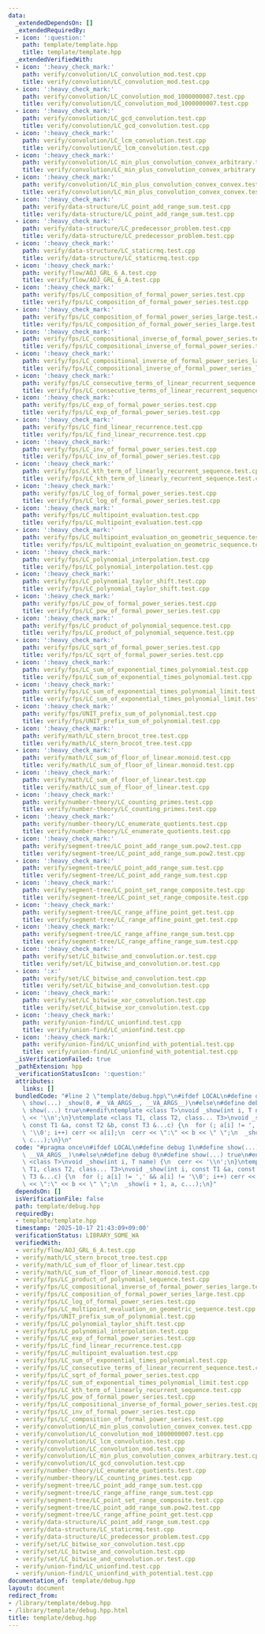 ```yaml
---
data:
  _extendedDependsOn: []
  _extendedRequiredBy:
  - icon: ':question:'
    path: template/template.hpp
    title: template/template.hpp
  _extendedVerifiedWith:
  - icon: ':heavy_check_mark:'
    path: verify/convolution/LC_convolution_mod.test.cpp
    title: verify/convolution/LC_convolution_mod.test.cpp
  - icon: ':heavy_check_mark:'
    path: verify/convolution/LC_convolution_mod_1000000007.test.cpp
    title: verify/convolution/LC_convolution_mod_1000000007.test.cpp
  - icon: ':heavy_check_mark:'
    path: verify/convolution/LC_gcd_convolution.test.cpp
    title: verify/convolution/LC_gcd_convolution.test.cpp
  - icon: ':heavy_check_mark:'
    path: verify/convolution/LC_lcm_convolution.test.cpp
    title: verify/convolution/LC_lcm_convolution.test.cpp
  - icon: ':heavy_check_mark:'
    path: verify/convolution/LC_min_plus_convolution_convex_arbitrary.test.cpp
    title: verify/convolution/LC_min_plus_convolution_convex_arbitrary.test.cpp
  - icon: ':heavy_check_mark:'
    path: verify/convolution/LC_min_plus_convolution_convex_convex.test.cpp
    title: verify/convolution/LC_min_plus_convolution_convex_convex.test.cpp
  - icon: ':heavy_check_mark:'
    path: verify/data-structure/LC_point_add_range_sum.test.cpp
    title: verify/data-structure/LC_point_add_range_sum.test.cpp
  - icon: ':heavy_check_mark:'
    path: verify/data-structure/LC_predecessor_problem.test.cpp
    title: verify/data-structure/LC_predecessor_problem.test.cpp
  - icon: ':heavy_check_mark:'
    path: verify/data-structure/LC_staticrmq.test.cpp
    title: verify/data-structure/LC_staticrmq.test.cpp
  - icon: ':heavy_check_mark:'
    path: verify/flow/AOJ_GRL_6_A.test.cpp
    title: verify/flow/AOJ_GRL_6_A.test.cpp
  - icon: ':heavy_check_mark:'
    path: verify/fps/LC_composition_of_formal_power_series.test.cpp
    title: verify/fps/LC_composition_of_formal_power_series.test.cpp
  - icon: ':heavy_check_mark:'
    path: verify/fps/LC_composition_of_formal_power_series_large.test.cpp
    title: verify/fps/LC_composition_of_formal_power_series_large.test.cpp
  - icon: ':heavy_check_mark:'
    path: verify/fps/LC_compositional_inverse_of_formal_power_series.test.cpp
    title: verify/fps/LC_compositional_inverse_of_formal_power_series.test.cpp
  - icon: ':heavy_check_mark:'
    path: verify/fps/LC_compositional_inverse_of_formal_power_series_large.test.cpp
    title: verify/fps/LC_compositional_inverse_of_formal_power_series_large.test.cpp
  - icon: ':heavy_check_mark:'
    path: verify/fps/LC_consecutive_terms_of_linear_recurrent_sequence.test.cpp
    title: verify/fps/LC_consecutive_terms_of_linear_recurrent_sequence.test.cpp
  - icon: ':heavy_check_mark:'
    path: verify/fps/LC_exp_of_formal_power_series.test.cpp
    title: verify/fps/LC_exp_of_formal_power_series.test.cpp
  - icon: ':heavy_check_mark:'
    path: verify/fps/LC_find_linear_recurrence.test.cpp
    title: verify/fps/LC_find_linear_recurrence.test.cpp
  - icon: ':heavy_check_mark:'
    path: verify/fps/LC_inv_of_formal_power_series.test.cpp
    title: verify/fps/LC_inv_of_formal_power_series.test.cpp
  - icon: ':heavy_check_mark:'
    path: verify/fps/LC_kth_term_of_linearly_recurrent_sequence.test.cpp
    title: verify/fps/LC_kth_term_of_linearly_recurrent_sequence.test.cpp
  - icon: ':heavy_check_mark:'
    path: verify/fps/LC_log_of_formal_power_series.test.cpp
    title: verify/fps/LC_log_of_formal_power_series.test.cpp
  - icon: ':heavy_check_mark:'
    path: verify/fps/LC_multipoint_evaluation.test.cpp
    title: verify/fps/LC_multipoint_evaluation.test.cpp
  - icon: ':heavy_check_mark:'
    path: verify/fps/LC_multipoint_evaluation_on_geometric_sequence.test.cpp
    title: verify/fps/LC_multipoint_evaluation_on_geometric_sequence.test.cpp
  - icon: ':heavy_check_mark:'
    path: verify/fps/LC_polynomial_interpolation.test.cpp
    title: verify/fps/LC_polynomial_interpolation.test.cpp
  - icon: ':heavy_check_mark:'
    path: verify/fps/LC_polynomial_taylor_shift.test.cpp
    title: verify/fps/LC_polynomial_taylor_shift.test.cpp
  - icon: ':heavy_check_mark:'
    path: verify/fps/LC_pow_of_formal_power_series.test.cpp
    title: verify/fps/LC_pow_of_formal_power_series.test.cpp
  - icon: ':heavy_check_mark:'
    path: verify/fps/LC_product_of_polynomial_sequence.test.cpp
    title: verify/fps/LC_product_of_polynomial_sequence.test.cpp
  - icon: ':heavy_check_mark:'
    path: verify/fps/LC_sqrt_of_formal_power_series.test.cpp
    title: verify/fps/LC_sqrt_of_formal_power_series.test.cpp
  - icon: ':heavy_check_mark:'
    path: verify/fps/LC_sum_of_exponential_times_polynomial.test.cpp
    title: verify/fps/LC_sum_of_exponential_times_polynomial.test.cpp
  - icon: ':heavy_check_mark:'
    path: verify/fps/LC_sum_of_exponential_times_polynomial_limit.test.cpp
    title: verify/fps/LC_sum_of_exponential_times_polynomial_limit.test.cpp
  - icon: ':heavy_check_mark:'
    path: verify/fps/UNIT_prefix_sum_of_polynomial.test.cpp
    title: verify/fps/UNIT_prefix_sum_of_polynomial.test.cpp
  - icon: ':heavy_check_mark:'
    path: verify/math/LC_stern_brocot_tree.test.cpp
    title: verify/math/LC_stern_brocot_tree.test.cpp
  - icon: ':heavy_check_mark:'
    path: verify/math/LC_sum_of_floor_of_linear.monoid.test.cpp
    title: verify/math/LC_sum_of_floor_of_linear.monoid.test.cpp
  - icon: ':heavy_check_mark:'
    path: verify/math/LC_sum_of_floor_of_linear.test.cpp
    title: verify/math/LC_sum_of_floor_of_linear.test.cpp
  - icon: ':heavy_check_mark:'
    path: verify/number-theory/LC_counting_primes.test.cpp
    title: verify/number-theory/LC_counting_primes.test.cpp
  - icon: ':heavy_check_mark:'
    path: verify/number-theory/LC_enumerate_quotients.test.cpp
    title: verify/number-theory/LC_enumerate_quotients.test.cpp
  - icon: ':heavy_check_mark:'
    path: verify/segment-tree/LC_point_add_range_sum.pow2.test.cpp
    title: verify/segment-tree/LC_point_add_range_sum.pow2.test.cpp
  - icon: ':heavy_check_mark:'
    path: verify/segment-tree/LC_point_add_range_sum.test.cpp
    title: verify/segment-tree/LC_point_add_range_sum.test.cpp
  - icon: ':heavy_check_mark:'
    path: verify/segment-tree/LC_point_set_range_composite.test.cpp
    title: verify/segment-tree/LC_point_set_range_composite.test.cpp
  - icon: ':heavy_check_mark:'
    path: verify/segment-tree/LC_range_affine_point_get.test.cpp
    title: verify/segment-tree/LC_range_affine_point_get.test.cpp
  - icon: ':heavy_check_mark:'
    path: verify/segment-tree/LC_range_affine_range_sum.test.cpp
    title: verify/segment-tree/LC_range_affine_range_sum.test.cpp
  - icon: ':heavy_check_mark:'
    path: verify/set/LC_bitwise_and_convolution.or.test.cpp
    title: verify/set/LC_bitwise_and_convolution.or.test.cpp
  - icon: ':x:'
    path: verify/set/LC_bitwise_and_convolution.test.cpp
    title: verify/set/LC_bitwise_and_convolution.test.cpp
  - icon: ':heavy_check_mark:'
    path: verify/set/LC_bitwise_xor_convolution.test.cpp
    title: verify/set/LC_bitwise_xor_convolution.test.cpp
  - icon: ':heavy_check_mark:'
    path: verify/union-find/LC_unionfind.test.cpp
    title: verify/union-find/LC_unionfind.test.cpp
  - icon: ':heavy_check_mark:'
    path: verify/union-find/LC_unionfind_with_potential.test.cpp
    title: verify/union-find/LC_unionfind_with_potential.test.cpp
  _isVerificationFailed: true
  _pathExtension: hpp
  _verificationStatusIcon: ':question:'
  attributes:
    links: []
  bundledCode: "#line 2 \"template/debug.hpp\"\n#ifdef LOCAL\n#define debug 1\n#define\
    \ show(...) _show(0, #__VA_ARGS__, __VA_ARGS__)\n#else\n#define debug 0\n#define\
    \ show(...) true\n#endif\ntemplate <class T>\nvoid _show(int i, T name) {\n  cerr\
    \ << '\\n';\n}\ntemplate <class T1, class T2, class... T3>\nvoid _show(int i,\
    \ const T1 &a, const T2 &b, const T3 &...c) {\n  for (; a[i] != ',' && a[i] !=\
    \ '\\0'; i++) cerr << a[i];\n  cerr << \":\" << b << \" \";\n  _show(i + 1, a,\
    \ c...);\n}\n"
  code: "#pragma once\n#ifdef LOCAL\n#define debug 1\n#define show(...) _show(0, #__VA_ARGS__,\
    \ __VA_ARGS__)\n#else\n#define debug 0\n#define show(...) true\n#endif\ntemplate\
    \ <class T>\nvoid _show(int i, T name) {\n  cerr << '\\n';\n}\ntemplate <class\
    \ T1, class T2, class... T3>\nvoid _show(int i, const T1 &a, const T2 &b, const\
    \ T3 &...c) {\n  for (; a[i] != ',' && a[i] != '\\0'; i++) cerr << a[i];\n  cerr\
    \ << \":\" << b << \" \";\n  _show(i + 1, a, c...);\n}"
  dependsOn: []
  isVerificationFile: false
  path: template/debug.hpp
  requiredBy:
  - template/template.hpp
  timestamp: '2025-10-17 21:43:09+09:00'
  verificationStatus: LIBRARY_SOME_WA
  verifiedWith:
  - verify/flow/AOJ_GRL_6_A.test.cpp
  - verify/math/LC_stern_brocot_tree.test.cpp
  - verify/math/LC_sum_of_floor_of_linear.test.cpp
  - verify/math/LC_sum_of_floor_of_linear.monoid.test.cpp
  - verify/fps/LC_product_of_polynomial_sequence.test.cpp
  - verify/fps/LC_compositional_inverse_of_formal_power_series_large.test.cpp
  - verify/fps/LC_composition_of_formal_power_series_large.test.cpp
  - verify/fps/LC_log_of_formal_power_series.test.cpp
  - verify/fps/LC_multipoint_evaluation_on_geometric_sequence.test.cpp
  - verify/fps/UNIT_prefix_sum_of_polynomial.test.cpp
  - verify/fps/LC_polynomial_taylor_shift.test.cpp
  - verify/fps/LC_polynomial_interpolation.test.cpp
  - verify/fps/LC_exp_of_formal_power_series.test.cpp
  - verify/fps/LC_find_linear_recurrence.test.cpp
  - verify/fps/LC_multipoint_evaluation.test.cpp
  - verify/fps/LC_sum_of_exponential_times_polynomial.test.cpp
  - verify/fps/LC_consecutive_terms_of_linear_recurrent_sequence.test.cpp
  - verify/fps/LC_sqrt_of_formal_power_series.test.cpp
  - verify/fps/LC_sum_of_exponential_times_polynomial_limit.test.cpp
  - verify/fps/LC_kth_term_of_linearly_recurrent_sequence.test.cpp
  - verify/fps/LC_pow_of_formal_power_series.test.cpp
  - verify/fps/LC_compositional_inverse_of_formal_power_series.test.cpp
  - verify/fps/LC_inv_of_formal_power_series.test.cpp
  - verify/fps/LC_composition_of_formal_power_series.test.cpp
  - verify/convolution/LC_min_plus_convolution_convex_convex.test.cpp
  - verify/convolution/LC_convolution_mod_1000000007.test.cpp
  - verify/convolution/LC_lcm_convolution.test.cpp
  - verify/convolution/LC_convolution_mod.test.cpp
  - verify/convolution/LC_min_plus_convolution_convex_arbitrary.test.cpp
  - verify/convolution/LC_gcd_convolution.test.cpp
  - verify/number-theory/LC_enumerate_quotients.test.cpp
  - verify/number-theory/LC_counting_primes.test.cpp
  - verify/segment-tree/LC_point_add_range_sum.test.cpp
  - verify/segment-tree/LC_range_affine_range_sum.test.cpp
  - verify/segment-tree/LC_point_set_range_composite.test.cpp
  - verify/segment-tree/LC_point_add_range_sum.pow2.test.cpp
  - verify/segment-tree/LC_range_affine_point_get.test.cpp
  - verify/data-structure/LC_point_add_range_sum.test.cpp
  - verify/data-structure/LC_staticrmq.test.cpp
  - verify/data-structure/LC_predecessor_problem.test.cpp
  - verify/set/LC_bitwise_xor_convolution.test.cpp
  - verify/set/LC_bitwise_and_convolution.test.cpp
  - verify/set/LC_bitwise_and_convolution.or.test.cpp
  - verify/union-find/LC_unionfind.test.cpp
  - verify/union-find/LC_unionfind_with_potential.test.cpp
documentation_of: template/debug.hpp
layout: document
redirect_from:
- /library/template/debug.hpp
- /library/template/debug.hpp.html
title: template/debug.hpp
---
```

